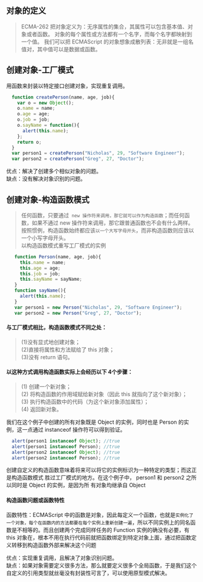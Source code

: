  ## 对象的定义
  >ECMA-262 把对象定义为：无序属性的集合，其属性可以包含基本值、对象或者函数。
  对象的每个属性或方法都有一个名字，而每个名字都映射到一个值。
  我们可以把 ECMAScript 的对象想象成散列表：无非就是一组名值对，其中值可以是数据或函数。
## 创建对象-工厂模式
  用函数来封装以特定接口创建对象，实现重复调用。
  ```javascript
    function createPerson(name, age, job){
      var o = new Object();
      o.name = name;
      o.age = age;
      o.job = job;
      o.sayName = function(){
        alert(this.name);
      };
      return o;
    }
    var person1 = createPerson("Nicholas", 29, "Software Engineer");
    var person2 = createPerson("Greg", 27, "Doctor");
  ```
  优点：解决了创建多个相似对象的问题。<br> 
  缺点：没有解决对象识别的问题。
  ## 创建对象-构造函数模式
  >任何函数，只要通过` new 操作符来调用，那它就可以作为构造函数`；而任何函数，如果不通过 new 操作符来调用，那它跟普通函数也不会有什么两样。<br>
  按照惯例，构造函数始终都应该`以一个大写字母开头`，而非构造函数则应该以一个小写字母开头。<br>
  以构造函数模式重写工厂模式的实例
```javascript
   function Person(name, age, job){
     this.name = name;
     this.age = age;
     this.job = job;
     this.sayName = sayName;
   }
   function sayName(){
     alert(this.name);
   }
   var person1 = new Person("Nicholas", 29, "Software Engineer");
   var person2 = new Person("Greg", 27, "Doctor");
```
 #### 与工厂模式相比，构造函数模式不同之处：
  
>(1)没有显式地创建对象；<br>
>(2)直接将属性和方法赋给了 this 对象；<br>
>(3)没有 return 语句。<br>

#### 以这种方式调用构造函数实际上会经历以下 4个步骤：

>(1) 创建一个新对象；<br>
>(2) 将构造函数的作用域赋给新对象（因此 this 就指向了这个新对象）；<br>
>(3) 执行构造函数中的代码（为这个新对象添加属性）；<br>
>(4) 返回新对象。<br>

我们在这个例子中创建的所有对象既是 Object 的实例，同时也是 Person
的实例，这一点通过 instanceof 操作符可以得到验证。
```javascript
  alert(person1 instanceof Object); //true
  alert(person1 instanceof Person); //true
  alert(person2 instanceof Object); //true
  alert(person2 instanceof Person); //true
```
创建自定义的构造函数意味着将来可以将它的实例标识为一种特定的类型；而这正是构造函数模式
胜过工厂模式的地方。在这个例子中， person1 和 person2 之所以同时是 Object 的实例，是因为所
有对象均继承自 Object

#### 构造函数问题或函数特性
函数特性：ECMAScript 中的函数是对象，因此每定义一个函数，也就是`实例化了一个对象，每个在函数内的方法都要在每个实例上重新创建一遍`，所以不同实例上的同名函数是不相等的。而且创建两个完成同样任务的 Function 实例的确没有必要，有 this 对象在，根本不用在执行代码前就把函数绑定到特定对象上面，通过把函数定义转移到构造函数外部来解决这个问题

优点：实现重复调用，且解决了对象识别问题。<br>
缺点：如果对象需要定义很多方法，那么就要定义很多个全局函数，于是我们这个自定义的引用类型就丝毫没有封装性可言了，可以使用原型模式解决。
